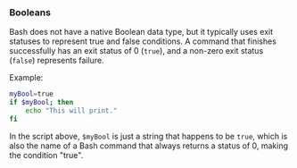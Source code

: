### Booleans

Bash does not have a native Boolean data type, but it typically uses exit statuses to represent true and false conditions. A command that finishes successfully has an exit status of 0 (`true`), and a non-zero exit status (`false`) represents failure.

Example:
```bash
myBool=true
if $myBool; then
    echo "This will print."
fi
```

In the script above, `$myBool` is just a string that happens to be `true`, which is also the name of a Bash command that always returns a status of 0, making the condition "true".

